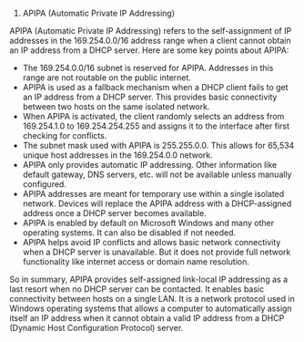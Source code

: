 1. APIPA (Automatic Private IP Addressing) 

 
 APIPA (Automatic Private IP Addressing) refers to the self-assignment of IP addresses in the 169.254.0.0/16 address range when a client cannot obtain an IP address from a DHCP server. Here are some key points about APIPA:
 
 - The 169.254.0.0/16 subnet is reserved for APIPA. Addresses in this range are not routable on the public internet.
 - APIPA is used as a fallback mechanism when a DHCP client fails to get an IP address from a DHCP server. This provides basic connectivity between two hosts on the same isolated network.
 - When APIPA is activated, the client randomly selects an address from 169.254.1.0 to 169.254.254.255 and assigns it to the interface after first checking for conflicts.
 - The subnet mask used with APIPA is 255.255.0.0. This allows for 65,534 unique host addresses in the 169.254.0.0 network.
 - APIPA only provides automatic IP addressing. Other information like default gateway, DNS servers, etc. will not be available unless manually configured.
 - APIPA addresses are meant for temporary use within a single isolated network. Devices will replace the APIPA address with a DHCP-assigned address once a DHCP server becomes available.
 - APIPA is enabled by default on Microsoft Windows and many other operating systems. It can also be disabled if not needed.
 - APIPA helps avoid IP conflicts and allows basic network connectivity when a DHCP server is unavailable. But it does not provide full network functionality like internet access or domain name resolution.
 
 So in summary, APIPA provides self-assigned link-local IP addressing as a last resort when no DHCP server can be contacted. It enables basic connectivity between hosts on a single LAN. It is a network protocol used in Windows operating systems that allows a computer to automatically assign itself an IP address when it cannot obtain a valid IP address from a DHCP (Dynamic Host Configuration Protocol) server.
